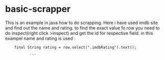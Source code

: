 # basic-scrapper
This is an example in java how to do scrapping.
Here i have used imdb site and find out the name and rating.
to find the exact value fo row you need to do inspect(right click >inspect) and get the id for respective field.
in this exampel name and rating is used :
 
 ``` final String title = row.select(".titleColumn a").text();
     final String rating = row.select(".imdbRating").text();
            
            ```
